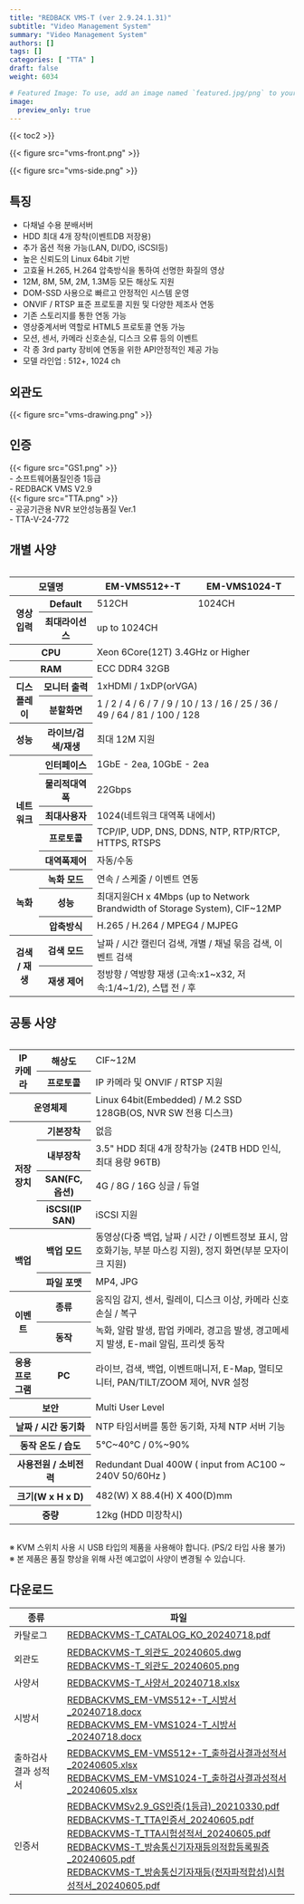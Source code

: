 ```yaml
---
title: "REDBACK VMS-T (ver 2.9.24.1.31)"
subtitle: "Video Management System"
summary: "Video Management System"
authors: []
tags: []
categories: [ "TTA" ]
draft: false
weight: 6034

# Featured Image: To use, add an image named `featured.jpg/png` to your page's folder.
image:
  preview_only: true
---
```


{{< toc2 >}}

<div class="container">
<div class="row align-items-center">
<div class="col-sm">

{{< figure src="vms-front.png" >}}

</div>
<div class="col-sm">

{{< figure src="vms-side.png" >}}

</div>
</div>
</div>

<div class="container">
<div class="row align-items-top">
<div class="col-12 col-sm-8 pl-0">

## 특징

- 다채널 수용 분배서버
- HDD 최대 4개 장착(이벤트DB 저장용)
- 추가 옵션 적용 가능(LAN, DI/DO, iSCSI등)
- 높은 신뢰도의 Linux 64bit 기반
- 고효율 H.265, H.264 압축방식을 통하여 선명한 화질의 영상
- 12M, 8M, 5M, 2M, 1.3M등 모든 해상도 지원
- DOM-SSD 사용으로 빠르고 안정적인 시스템 운영
- ONVIF / RTSP 표준 프로토콜 지원 및 다양한 제조사 연동
- 기존 스토리지를 통한 연동 가능
- 영상중계서버 역할로 HTML5 프로토콜 연동 가능
- 모션, 센서, 카메라 신호손실, 디스크 오류 등의 이벤트
- 각 종 3rd party 장비에 연동을 위한 API안정적인 제공 가능
- 모델 라인업 : 512+, 1024 ch

</div>
<div class="col-12 col-sm-4 pl-0">

## 외관도

{{< figure src="vms-drawing.png" >}}

</div>
</div>
</div>



## 인증
<div class="container">
<div class="row align-items-top">
<div class="col-8 col-sm-2 pl-0">
{{< figure src="GS1.png" >}}
</div>
<div class="col-8 col-sm-3 pl-0">
- 소프트웨어품질인증 1등급<br>
- REDBACK VMS V2.9
</div>
<div class="col-8 col-sm-2 pl-0">
{{< figure src="TTA.png" >}}
</div>
<div class="col-8 col-sm-5 pl-0">
- 공공기관용 NVR 보안성능품질 Ver.1<br>
- TTA-V-24-772<br>
</div>
</div>
</div>




## 개별 사양

<div style="overflow-x: auto">
<table class="spec">
<thead>
<tr>
<th colspan="2">모델명</th>
<th>EM-VMS512+-T</th>
<th>EM-VMS1024-T</th>
</tr>
</thead>
<tbody>
<tr>
<th rowspan="2">영상입력</th>
<th>Default</th>
<td>512CH</td>
<td>1024CH</td>
</tr>
<th>최대라이선스</th>
<td colspan="2">up to 1024CH</td>
</th>
</tr>
<tr>
<th colspan="2">CPU</th>
<td colspan="2">Xeon 6Core(12T) 3.4GHz or Higher</td>
</tr>
<tr>
<th colspan="2">RAM</th>
<td colspan="2">ECC DDR4 32GB</td>
</tr>
<tr>
<th rowspan="2">디스플레이</th>
<th>모니터 출력</th>
<td colspan="2">1xHDMI / 1xDP(orVGA)</td>
</tr>
<tr>
<th>분할화면</th>
<td colspan="2">1 / 2 / 4 / 6 / 7 / 9 / 10 / 13 / 16 / 25 / 36 / 49 / 64 / 81 / 100 / 128</td>
</tr>
<tr>
<th>성능</th>
<th>라이브/검색/재생</th>
<td colspan="2">최대 12M 지원</td>
</tr>
<tr>
<th rowspan="5">네트워크</th>
<th>인터페이스</th>
<td colspan="2">1GbE - 2ea, 10GbE - 2ea</td>
</tr>
<tr>
<th>물리적대역폭</th>
<td colspan="2">22Gbps</td>
</tr>
<tr>
<th>최대사용자</th>
<td colspan="2">1024(네트워크 대역폭 내에서)</td>
</tr>
<tr>
<th>프로토콜</th>
<td colspan="2">TCP/IP, UDP, DNS, DDNS, NTP, RTP/RTCP, HTTPS, RTSPS</td>
</tr>
<tr>
<th>대역폭제어</th>
<td colspan="2">자동/수동</td>
</tr>

<tr>
<th rowspan="3">녹화</th>
<th>녹화 모드</th>
<td colspan="2">연속 / 스케줄 / 이벤트 연동</td>
</tr>
<tr>
<th>성능</th>
<td colspan="2">최대지원CH x 4Mbps (up to Network Brandwidth of Storage System), CIF~12MP</td>
</tr>
<tr>
<th>압축방식</th>
<td colspan="2">H.265 / H.264 / MPEG4 / MJPEG</td>
</tr>
<tr>
<th rowspan="2">검색 / 재생</th>
<th>검색 모드</th>
<td colspan="2">날짜 / 시간 캘린더 검색, 개별 / 채널 묶음 검색, 이벤트 검색</td>
</tr>
<tr>
<th>재생 제어</th>
<td colspan="2">정방향 / 역방향 재생 (고속:x1~x32, 저속:1/4~1/2), 스탭 전 / 후</td>
</tr>
</tbody>
</table>

## 공통 사양

<div style="overflow-x: auto">
<table class="spec">
<tbody>
<tr>
<th rowspan="2">IP 카메라</th>
<th>해상도</td>
<td>CIF~12M</td>
</tr>
<tr>
<th>프로토콜</th>
<td>IP 카메라 및 ONVIF / RTSP 지원</td>
</tr>
<tr>
<th colspan="2">운영체제</th>
<td>Linux 64bit(Embedded) / M.2 SSD 128GB(OS, NVR SW 전용 디스크)</td>
</tr>
<tr>
<th rowspan="4">저장장치</th>
<th>기본장착</th>
<td>없음</td>
</tr>
<tr>
<th>내부장착</th>
<td>3.5" HDD 최대 4개 장착가능 (24TB HDD 인식, 최대 용량 96TB)</td>
</tr>
<tr>
<th>SAN(FC,옵션)</th>
<td>4G / 8G / 16G 싱글 / 듀얼</td>
</tr>
<tr>
<th>iSCSI(IP SAN)</th>
<td>iSCSI 지원</td>
</tr>
<tr>
<th rowspan="2">백업</th>
<th>백업 모드</th>
<td>동영상(다중 백업, 날짜 / 시간 / 이벤트정보 표시, 암호화기능, 부분 마스킹 지원), 정지 화면(부분 모자이크 지원)</td>
</tr>
<tr>
<th>파일 포맷</th>
<td>MP4, JPG</td>
</tr>
<tr>
<th rowspan="2">이벤트</th>
<th>종류</th>
<td>움직임 감지, 센서, 릴레이, 디스크 이상, 카메라 신호 손실 / 복구</td>
</tr>
<tr>
<th>동작</th>
<td>녹화, 알람 발생, 팝업 카메라, 경고음 발생, 경고메세지 발생, E-mail 알림, 프리셋 동작</td>
</tr>
<tr>
<th rowspan="1">응용<br>프로그램</th>
<th>PC</th>
<td>라이브, 검색, 백업, 이벤트매니저, E-Map, 멀티모니터, PAN/TILT/ZOOM 제어, NVR 설정</td>
</tr>
<tr>
<th colspan="2">보안</th>
<td>Multi User Level</td>
</tr>
<tr>
<th colspan="2">날짜 / 시간 동기화</th>
<td>NTP 타임서버를 통한 동기화, 자체 NTP 서버 기능</td>
</tr>
<tr>
<th colspan="2">동작 온도 / 습도</th>
<td>5℃~40℃ / 0%~90%</td>
</tr>
<tr>
<th colspan="2">사용전원 / 소비전력</th>
<td>Redundant Dual 400W ( input from AC100 ~ 240V 50/60Hz )</td>
</tr>
<tr>
<th colspan="2">크기(W x H x D)</th>
<td>482(W) Ⅹ 88.4(H) Ⅹ 400(D)mm</td>
</tr>
<tr>
<th colspan="2">중량</th>
<td>12kg (HDD 미장착시)</td>
</tr>
</tbody>
</table>
</div>

※ KVM 스위치 사용 시 USB 타입의 제품을 사용해야 합니다. (PS/2 타입 사용 불가)  
※ 본 제품은 품질 향상을 위해 사전 예고없이 사양이 변경될 수 있습니다.

## 다운로드

종류 | 파일
---- | ----
카탈로그 | [REDBACKVMS-T_CATALOG_KO_20240718.pdf](https://www.emstone.com/data/sales/ko/REDBACKVMS-T_CATALOG_KO_20240718.pdf)
외관도 | [REDBACKVMS-T_외관도_20240605.dwg](https://www.emstone.com/data/sales/ko/REDBACKVMS-T_외관도_20240605.dwg)<br>[REDBACKVMS-T_외관도_20240605.png](https://www.emstone.com/data/sales/ko/REDBACKVMS-T_외관도_20240605.png)
사양서 | [REDBACKVMS-T_사양서_20240718.xlsx](https://www.emstone.com/data/sales/ko/REDBACKVMS-T_사양서_20240718.xlsx)
시방서 | [REDBACKVMS_EM-VMS512+-T_시방서_20240718.docx](https://www.emstone.com/data/sales/ko/REDBACKVMS_EM-VMS512%2B-T_시방서_20240718.docx)<br>[REDBACKVMS_EM-VMS1024-T_시방서_20240718.docx](https://www.emstone.com/data/sales/ko/REDBACKVMS_EM-VMS1024-T_시방서_20240718.docx)
출하검사 결과 성적서 | [REDBACKVMS_EM-VMS512+-T_출하검사결과성적서_20240605.xlsx](https://www.emstone.com/data/sales/ko/REDBACKVMS_EM-VMS512%2B-T_출하검사결과성적서_20240605.xlsx)<br>[REDBACKVMS_EM-VMS1024-T_출하검사결과성적서_20240605.xlsx](https://www.emstone.com/data/sales/ko/REDBACKVMS_EM-VMS1024-T_출하검사결과성적서_20240605.xlsx)<br>
인증서 | [REDBACKVMSv2.9_GS인증(1등급)_20210330.pdf](https://www.emstone.com/data/sales/ko/REDBACKVMSv2.9_GS인증(1등급)_20210330.pdf)<br>[REDBACKVMS-T_TTA인증서_20240605.pdf](https://www.emstone.com/data/sales/ko/REDBACKVMS-T_TTA인증서_20240605.pdf)<br>[REDBACKVMS-T_TTA시험성적서_20240605.pdf](https://www.emstone.com/data/sales/ko/REDBACKVMS-T_TTA시험성적서_20240605.pdf)<br>[REDBACKVMS-T_방송통신기자재등의적합등록필증_20240605.pdf](https://www.emstone.com/data/sales/ko/REDBACKVMS-T_방송통신기자재등의적합등록필증_20240605.pdf)<br>[REDBACKVMS-T_방송통신기자재등(전자파적합성)시험성적서_20240605.pdf](https://www.emstone.com/data/sales/ko/REDBACKVMS-T_방송통신기자재등(전자파적합성)시험성적서_20240605.pdf)